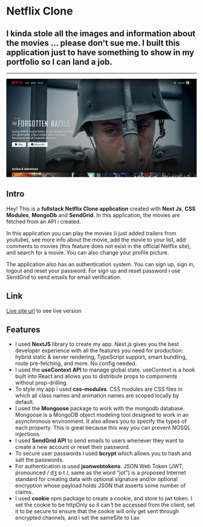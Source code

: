 # Netflix Clone  
  
## **I kinda stole all the images and information about the movies ... please don't sue me. I built this application just to have something to show in my portfolio so I can land a job.**

---
![Application Screenshot](/public/images/application_screenshot/application_screenshot.jpg)

## Intro
Hey! This is a **fullstack Netflix Clone application** created with **Next Js**, **CSS Modules**, **MongoDb** and **SendGrid**. In this application, the movies are fetched from an API i created. 

In this application you can play the movies (i just added trailers from youtube), see more info about the movie, add the movie to your list, add comments to movies (this feature does not exist in the official Netflix site), and search for a movie. You can also change your profile picture. 

The application also has an authentication system. You can sign up, sign in, logout and reset your password.
For sign up and reset password i use SendGrid to send emails for email verification.

## Link
[Live site url](https://netflix-clone-inky-five.vercel.app/) to see live version

## Features
* I used **NextJS** library to create my app. Next.js gives you the best developer experience with all the features you need for production: hybrid static & server rendering, TypeScript support, smart bundling, route pre-fetching, and more. No config needed.
* I used the **useContext API** to manage global state. useContext is a hook built into React and allows you to distribute props to components without prop-drilling.
* To style my app i used **css-modules**. CSS modules are CSS files in which all class names and animation names are scoped locally by default.
* I used the **Mongoose** package to work with the mongodb database. Mongoose is a MongoDB object modeling tool designed to work in an asynchronous environment. It also allows you to specify the types of each property. This is great because this way you can prevent NOSQL injections.
* I used **SendGrid API** to send emails to users whenever they want to create a new account or reset their password.
* To secure user passwords i used **bcrypt** which allows you to hash and salt the passwords.
* For authentication is used **jsonwebtokens**. JSON Web Token (JWT, pronounced / dʒ ɒ t /, same as the word "jot") is a proposed Internet standard for creating data with optional signature and/or optional encryption whose payload holds JSON that asserts some number of claims.
* I used **cookie** npm package to create a cookie, and store to jwt token. I set the cookie to be httpOnly so it can't be accessed from the client, set it to be secure to ensure that the cookie will only get sent through encrypted channels, and i set the sameSite to Lax
